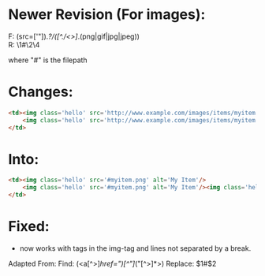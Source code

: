 # Newer Revision (For images):

F: (src=['"]).*?\/([^.\/<>]*\.(png|gif|jpg|jpeg))
<br>
R: \1#\2\4

where "#" is the filepath

# Changes:
```html
<td><img class='hello' src='http://www.example.com/images/items/myitem.png' alt='My Item'/>
    <img class='hello' src='http://www.example.com/images/items/myitem.png' alt='My Item'/><img class='hello' src='http://www.example.com/images/items/myitem.png' alt='My Item'/>
</td>
```

# Into: 
```html
<td><img class='hello' src='#myitem.png' alt='My Item'/>
    <img class='hello' src='#myitem.png' alt='My Item'/><img class='hello' src='#myitem.png' alt='My Item'/>
</td>
```

# Fixed:
- now works with tags in the img-tag and lines not separated by a break.


Adapted From:
Find: (<a[^>]*href=")[^"]*("[^>]*>)
Replace: $1#$2

